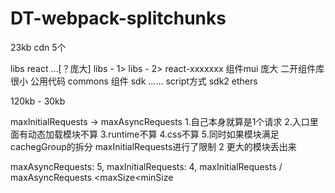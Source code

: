 # DT-webpack-splitchunks
23kb cdn 5个

libs      react ...[？庞大]
    libs - 1>
    libs - 2>
    react-xxxxxxx 
组件mui    庞大 
二开组件库  很小
公用代码    commons 组件
sdk        ...... script方式
sdk2       ethers


120kb - 30kb 

maxInitialRequests -> maxAsyncRequests
1.自己本身就算是1个请求
2.入口里面有动态加载模块不算
3.runtime不算
4.css不算
5.同时如果模块满足cachegGroup的拆分 maxInitialRequests进行了限制 2 更大的模块丢出来


maxAsyncRequests: 5,
maxInitialRequests: 4,
 maxInitialRequests / maxAsyncRequests <maxSize<minSize